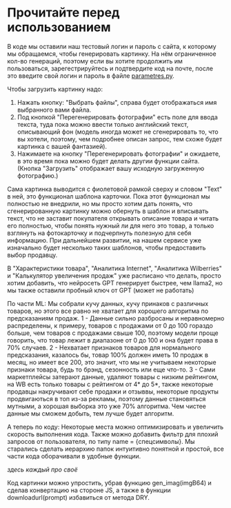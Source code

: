 # Прочитайте перед использованием
В коде мы оставили наш тестовый логин и пароль с сайта, к которому мы обращаемся, чтобы генерировать картинку. На нём ограниченное кол-во генераций, поэтому если вы хотите продолжить им пользоваться, зарегестрируйтесь и подтвердите код на почте, после это введите свой логин и пароль в файле [parametres.py](src/parameters.py). 



Чтобы загрузить картинку надо: 
1. Нажать кнопку: "Выбрать файлы", справа будет отображаться имя выбранного вами файла.
2. Под кнопкой "Перегенерировать фотографии" есть поле для ввода текста, туда пока можно ввести только английский текст, описывающий фон (модель иногда может не сгенерировать то, что вы хотели, поэтому, чем подробнее описан запрос, тем схоже будет картинка с вашей фантазией).
3. Нажимаете на кнопку "Перегенерировать фотографии" и ожидаете, в это время пока можно будет делать другии функции сайта.
(Кнопка "Загрузить" отображает вашу исходную загруженную фотографию.)


Сама картинка выводится с фиолетовой рамкой сверху и словом "Text" в ней, это функционал шаблона карточки. Пока этот функционал мы полностью не внедрили, но мы просто хотим дать понять, что сгенерированную картинку можно обернуть в шаблон и вписывать текст, что не заставит покупателя открывать описание товара и читать его полностью, чтобы понять нужный ли для него это товар, а только взглянуть на фотокарточку и подчерпнуть полезную для себя информацию. При дальнейшем развитии, на нашем сервисе уже изначально будет несколько таких шаблонов, чтобы предоставить выбор продавцу.


В "Характеристики товара", "Аналитика Internet", "Аналитика Wilberries" и "Калькулятор увеличения продаж" уже расписано что делать, просто хотим добавить, что нейросеть GPT генерирует быстрее, чем llama2, но мы также оставили пробный ключ от GPT (может не работать)

По части ML: 
Мы собрали кучу данных, кучу принаков с различных товаров, но этого все равно не хватает для хорошего алгоритма по предсказаниям продаж. 1 - Данные сильно разбросаны и неравномерно распределены, к примеру, товаров с продажами от 0 до 100 гораздо больше, чем товаров с продажами свыше 100, поэтому модели проще говорить, что товар лежит в диапазоне от 0 до 100 и она будет права в 70% случаев. 2 - Нехватает признаков товаров для нормального предсказания, казалось бы, товар 100% должен иметь 10 продаж в месяц, но имеет все 200, это значит, что мы не учитываем некоторые признаки товара, будь то брэнд, сезонность или еще что-то. 3 - Сами маркетплейсы затерают данные, удаляют товары с низким рейтингом, на WB есть только товары с рейтингом от 4* до 5*, также некоторые продавцы накручивают себе продажи и отзыввы, некоторые продукты продвигаються в топ из-за рекламы, поэтому данные становяться мутными, а хорошая выборка это уже 70% алгоритма. Чем чистее данные мы сможем добыть, тем лучше будет алгоритм.



А теперь по коду: Некоторые места можно оптимизировать и увеличить скорость выполнения кода. Также можно добавить фильтр для плохий запросов от пользователя, по типу name = {спецсимволы}. Мы старались сделать иерархию папок интуитивно понятной и простой, все части кода оборачивали в удобные функции.

*здесь каждый про своё*

Код картинки можно упростить, убрав функцию gen_imag(imgB64) и сделав конвертацию на стороне JS, а также в функции downloadurl(prompt) избавиться от метода DRY.
